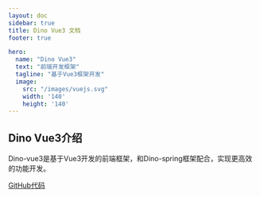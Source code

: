 ```yaml
---
layout: doc
sidebar: true
title: Dino Vue3 文档
footer: true

hero:
  name: "Dino Vue3"
  text: "前端开发框架"
  tagline: "基于Vue3框架开发"
  image:
    src: "/images/vuejs.svg"
    width: '140'
    height: '140'
---
```

<script setup>
import { VPHomeHero } from 'vitepress/theme'
</script>

<VPHomeHero  style="padding-left:0" />

## Dino Vue3介绍
Dino-vue3是基于Vue3开发的前端框架，和Dino-spring框架配合，实现更高效的功能开发。

[GitHub代码](https://github.com/dino-proj/dino-vue3)
